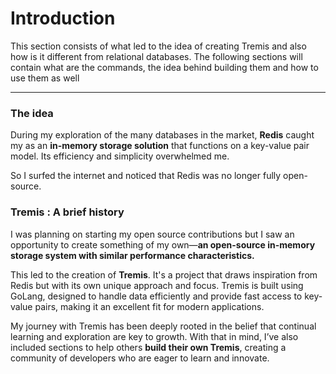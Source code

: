 # Introduction

This section consists of what led to the idea of creating Tremis and also how is it different from relational databases. The following sections will contain what are the commands, the idea behind building them and how to use them as well

---

### The idea

During my exploration of the many  databases in the market, **Redis** caught my  as an **in-memory storage solution** that functions on a key-value pair model. Its efficiency and simplicity overwhelmed me. 

So I surfed the internet and noticed that Redis was no longer fully open-source. 

### Tremis : A brief history

I was planning on starting my open source contributions but I saw an opportunity to create something of my own—**an open-source in-memory storage system with similar performance characteristics.** 

This led to the creation of **Tremis**. It's a project that draws inspiration from Redis but with its own unique approach and focus. Tremis is built using GoLang, designed to handle data efficiently and provide fast access to key-value pairs, making it an excellent fit for modern applications.

My journey with Tremis has been deeply rooted in the belief that continual learning and exploration are key to growth. With that in mind, I’ve also included sections to help others **build their own Tremis**, creating a community of developers who are eager to learn and innovate.

